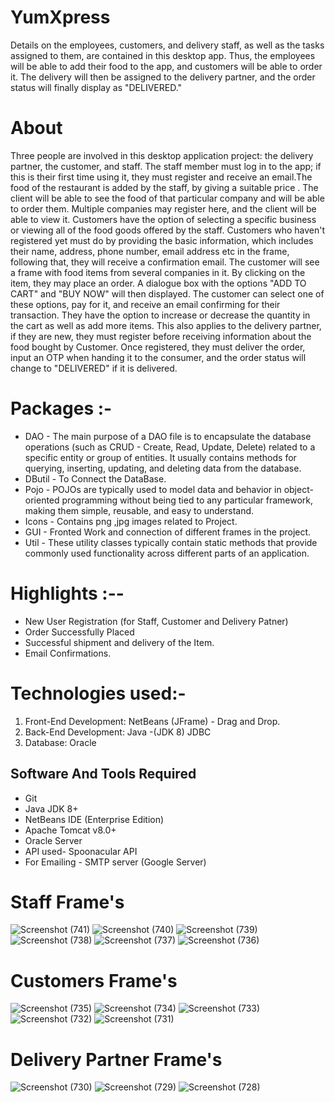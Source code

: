 # YumXpress
Details on the employees, customers, and delivery staff, as well as the tasks assigned to them, are contained in this desktop app. Thus, the employees will be able to add their food to the app, and customers will be able to order it. The delivery will then be assigned to the delivery partner, and the order status will finally display as "DELIVERED."

# About
Three people are involved in this desktop application project: the delivery partner, the customer, and staff.
The staff member must log in to the app; if this is their first time using it, they must register and receive an email.The food of the restaurant is added by the staff, by giving a suitable price . The client will be able to see the food of that particular company and will be able to order them. Multiple companies may register here, and the client will be able to view it. Customers have the option of selecting a specific business or viewing all of the food goods offered by the staff.
Customers who haven't registered yet must do by providing the  basic information, which includes their name, address, phone number, email address etc in the frame, following that, they will receive a confirmation email.
The customer will see a frame with food items from several companies in it. By clicking on the item, they may place an order. A dialogue box with the options "ADD TO CART" and "BUY NOW" will then displayed. The customer can select one of these options, pay for it, and receive an email confirming for their transaction. They have the option to increase or decrease the quantity in the cart as well as add more items.
This also applies to the delivery partner, if they are new, they must register before receiving information about the food bought by Customer. Once registered, they must deliver the order, input an OTP when handing it to the consumer, and the order status will change to "DELIVERED" if it is delivered.

# Packages :-
 * DAO - The main purpose of a DAO file is to encapsulate the database operations (such as CRUD - Create, Read, Update, Delete) related to a specific entity or group of entities. It usually contains methods for querying, inserting, updating, and deleting data from the database.
* DButil - To Connect the DataBase.
* Pojo -  POJOs are typically used to model data and behavior in object-oriented programming without being tied to any particular framework, making them simple, reusable, and easy to understand.
* Icons - Contains png ,jpg images related to Project.
* GUI - Fronted Work and connection of different frames in the project.
* Util -  These utility classes typically contain static methods that provide commonly used functionality across different parts of an application.

# Highlights :--
* New User Registration (for Staff, Customer and Delivery Patner)
* Order Successfully Placed
* Successful shipment and delivery of the Item.
* Email Confirmations.

# Technologies used:-
1. Front-End Development:
NetBeans (JFrame) - Drag and Drop.
2. Back-End Development:
Java -(JDK 8)
JDBC
3. Database:
Oracle

 ## Software And Tools Required 
* Git
* Java JDK 8+
* NetBeans IDE (Enterprise Edition)
* Apache Tomcat v8.0+ 
* Oracle Server
* API used- Spoonacular API
* For Emailing - SMTP server (Google Server)

# Staff Frame's
![Screenshot (741)](https://github.com/sshivangi882/YumXpress/assets/122531720/ecd8754c-d691-4d8b-92fe-b0cd9ae67c05)
![Screenshot (740)](https://github.com/sshivangi882/YumXpress/assets/122531720/e66539ed-4e8b-4257-8b07-cc95a2df31ad)
![Screenshot (739)](https://github.com/sshivangi882/YumXpress/assets/122531720/2793cb27-1418-4386-8d62-3ee22518a9e5)
![Screenshot (738)](https://github.com/sshivangi882/YumXpress/assets/122531720/bf6e91e6-3fb6-4b0e-a2fa-0926aa42214a)
![Screenshot (737)](https://github.com/sshivangi882/YumXpress/assets/122531720/15941919-d74b-46dd-adec-2b7e3dac3b70)
![Screenshot (736)](https://github.com/sshivangi882/YumXpress/assets/122531720/e20c7ef8-bfa1-4d8e-992c-172e9c2be918)

# Customers Frame's

![Screenshot (735)](https://github.com/sshivangi882/YumXpress/assets/122531720/7b1cb909-1116-4faa-803a-5132b712e23d)
![Screenshot (734)](https://github.com/sshivangi882/YumXpress/assets/122531720/4f773fbd-5dd3-4755-973a-88f5dccb02e5)
![Screenshot (733)](https://github.com/sshivangi882/YumXpress/assets/122531720/bb364a8b-d8ce-4996-b31a-b7c298cc6f8c)
![Screenshot (732)](https://github.com/sshivangi882/YumXpress/assets/122531720/2ea25f24-2c21-46bf-8e08-e004ea9839ae)
![Screenshot (731)](https://github.com/sshivangi882/YumXpress/assets/122531720/0536fb52-3a3f-4665-8e53-f6c30c52676e)

# Delivery Partner Frame's

![Screenshot (730)](https://github.com/sshivangi882/YumXpress/assets/122531720/64363267-8a61-4211-a970-cdc8c8bcdbd3)
![Screenshot (729)](https://github.com/sshivangi882/YumXpress/assets/122531720/6e5abd80-93ae-4e69-a591-6475c287ff12)
![Screenshot (728)](https://github.com/sshivangi882/YumXpress/assets/122531720/6d8ca34b-e00f-40d0-9b8b-2602504fd16f)

  
